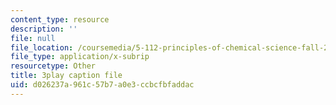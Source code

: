 ```yaml
---
content_type: resource
description: ''
file: null
file_location: /coursemedia/5-112-principles-of-chemical-science-fall-2005/d026237a961c57b7a0e3ccbcfbfaddac_NVTHQwQ9IqA.vtt
file_type: application/x-subrip
resourcetype: Other
title: 3play caption file
uid: d026237a-961c-57b7-a0e3-ccbcfbfaddac
---
```

